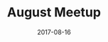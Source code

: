 ---
date:   2017-08-16
title:  "August Meetup"
img: ../assets/event.jpg
alt: "August Meetup"
categories: event
link: https://www.meetup.com/Black-Code-Collective/events/238892757/
description: "6:30 PM Wednesday August 16, 2017 | Optoro 1001 G St. NW, 12th Floor, Washington, DC"
---